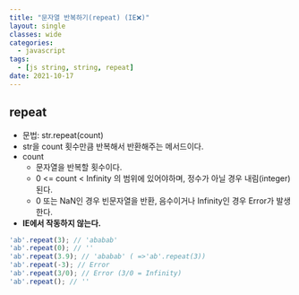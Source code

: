 ```yaml
---
title: "문자열 반복하기(repeat) (IE❌)"
layout: single
classes: wide
categories:
  - javascript
tags:
  - [js string, string, repeat]
date: 2021-10-17
---
```


## repeat
* 문법: str.repeat(count)
* str을 count 횟수만큼 반복해서 반환해주는 메서드이다.
* count
  * 문자열을 반복할 횟수이다.
  * 0 <= count < Infinity 의 범위에 있어야하며, 정수가 아닐 경우 내림(integer)된다.
  * 0 또는 NaN인 경우 빈문자열을 반환, 음수이거나 Infinity인 경우 Error가 발생한다.
* **IE에서 작동하지 않는다.**

```javascript
'ab'.repeat(3); // 'ababab'
'ab'.repeat(0); // ''
'ab'.repeat(3.9); // 'ababab' ( =>'ab'.repeat(3))
'ab'.repeat(-3); // Error
'ab'.repeat(3/0); // Error (3/0 = Infinity)
'ab'.repeat(); // ''
```
